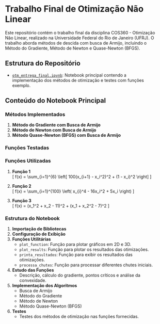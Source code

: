 # Trabalho Final de Otimização Não Linear

Este repositório contém o trabalho final da disciplina COS360 - Otimização Não Linear, realizado na Universidade Federal do Rio de Janeiro (UFRJ). O trabalho aborda métodos de descida com busca de Armijo, incluindo o Método do Gradiente, Método de Newton e Quase-Newton (BFGS).

## Estrutura do Repositório

- [`otm_entrega_final.ipynb`](otm_entrega_final.ipynb): Notebook principal contendo a implementação dos métodos de otimização e testes com funções exemplo.

## Conteúdo do Notebook Principal

### Métodos Implementados

1. **Método do Gradiente com Busca de Armijo**
2. **Método de Newton com Busca de Armijo**
3. **Método Quase-Newton (BFGS) com Busca de Armijo**

### Funções Testadas

### Funções Utilizadas

1. **Função 1**  
   \[
   f(x) = \sum_{i=1}^{6} \left[ 100(x_{i+1} - x_i^2)^2 + (1 - x_i)^2 \right]
   \]

2. **Função 2**  
   \[
   f(x) = \sum_{i=1}^{100} \left( x_{i}^4 - 16x_i^2 + 5x_i \right)
   \]

3. **Função 3**  
   \[
   f(x) = (x_1^2 + x_2 - 11)^2 + (x_1 + x_2^2 - 7)^2
   \]


### Estrutura do Notebook

1. **Importação de Bibliotecas**
2. **Configuração de Exibição**
3. **Funções Utilitárias**
   - `plot_function`: Função para plotar gráficos em 2D e 3D.
   - `plot_results`: Função para plotar os resultados das otimizações.
   - `printa_resultados`: Função para exibir os resultados das otimizações.
   - `processa_chutes`: Função para processar diferentes chutes iniciais.
4. **Estudo das Funções**
   - Descrição, cálculo do gradiente, pontos críticos e análise da convexidade.
5. **Implementação dos Algoritmos**
   - Busca de Armijo
   - Método do Gradiente
   - Método de Newton
   - Método Quase-Newton (BFGS)
6. **Testes**
   - Testes dos métodos de otimização nas funções fornecidas.
